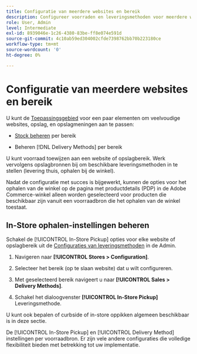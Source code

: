 ```yaml
---
title: Configuratie van meerdere websites en bereik
description: Configureer voorraden en leveringsmethoden voor meerdere websites en sla het bereik op.
role: User, Admin
level: Intermediate
exl-id: 8939046e-1c26-4380-83be-ff8e074e591d
source-git-commit: 4c10ab59ed304002cfde7398762bb70b223180ce
workflow-type: tm+mt
source-wordcount: '0'
ht-degree: 0%

---
```


# Configuratie van meerdere websites en bereik

U kunt de [Toepassingsgebied](https://docs.magento.com/user-guide/configuration/scope.html) voor een paar elementen om veelvoudige websites, opslag, en opslagmeningen aan te passen:

- [Stock beheren](https://docs.magento.com/user-guide/catalog/inventory-stock.html) per bereik

- Beheren [!DNL Delivery Methods] per bereik

U kunt voorraad toewijzen aan een website of opslagbereik. Werk vervolgens opslagbronnen bij om beschikbare leveringsmethoden in te stellen (levering thuis, ophalen bij de winkel).

Nadat de configuratie met succes is bijgewerkt, kunnen de opties voor het ophalen van de winkel op de pagina met productdetails (PDP) in de Adobe Commerce-winkel alleen worden geselecteerd voor producten die beschikbaar zijn vanuit een voorraadbron die het ophalen van de winkel toestaat.

## In-Store ophalen-instellingen beheren

Schakel de [!UICONTROL In-Store Pickup] opties voor elke website of opslagbereik uit de [Configuraties van leveringsmethoden](enable-general.md#delivery-methods) in de Admin.

1. Navigeren naar **[!UICONTROL Stores > Configuration]**.

1. Selecteer het bereik (op te slaan website) dat u wilt configureren.

1. Met geselecteerd bereik navigeert u naar **[!UICONTROL Sales > Delivery Methods]**.

1. Schakel het dialoogvenster **[!UICONTROL In-Store Pickup]** Leveringsmethode.

U kunt ook bepalen of curbside of in-store oppikken algemeen beschikbaar is in deze sectie.

De [!UICONTROL In-Store Pickup] en [!UICONTROL Delivery Method] instellingen per voorraadbron. Er zijn vele andere configuraties die volledige flexibiliteit bieden met betrekking tot uw implementatie.
